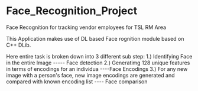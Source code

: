 # Face_Recognition_Project
Face Recognition for tracking vendor employees for TSL RM Area

This Application makes use of DL based Face rognition module based on C++ DLib.

Here entire task is broken down into 3 different sub step:
 1.) Identifying Face in the entire Image ----- Face detection
 2.) Generatimg 128 unique features in terms of encodings for an individua ----Face Encodings
 3.) For any new image with a person's face, new image encodings are generated and compared with known encoding list ---- Face comparison
